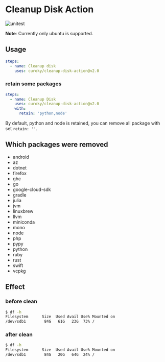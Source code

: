 # Cleanup Disk Action

![unitest](https://github.com/curoky/cleanup-disk-action/workflows/test/badge.svg)

**Note**: Currently only ubuntu is supported.

## Usage

```yaml
steps:
  - name: Cleanup disk
    uses: curoky/cleanup-disk-action@v2.0
```

### retain some packages

```yaml
steps:
  - name: Cleanup Disk
    uses: curoky/cleanup-disk-action@v2.0
    with:
      retain: 'python,node'
```

By default, python and node is retained, you can remove all package with set `retain: ''`.

## Which packages were removed

- android
- az
- dotnet
- firefox
- ghc
- go
- google-cloud-sdk
- gradle
- julia
- jvm
- linuxbrew
- llvm
- miniconda
- mono
- node
- php
- pypy
- python
- ruby
- rust
- swift
- vcpkg

## Effect

### before clean

```bash
$ df -h
Filesystem      Size  Used Avail Use% Mounted on
/dev/sdb1        84G   61G   23G  73% /
```

### after clean

```bash
$ df -h
Filesystem      Size  Used Avail Use% Mounted on
/dev/sdb1        84G   20G   64G  24% /
```
